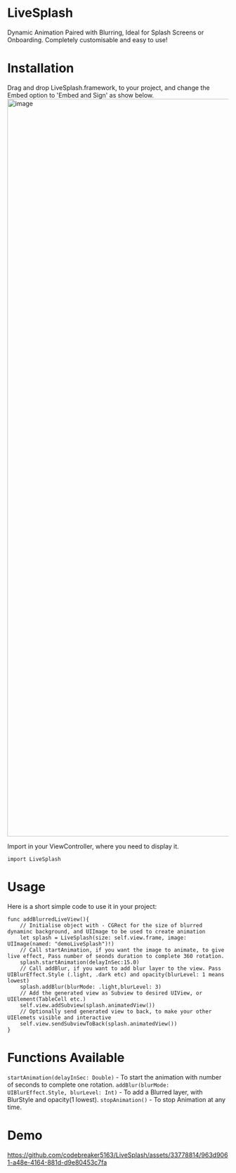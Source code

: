 # LiveSplash
Dynamic Animation Paired with Blurring, Ideal for Splash Screens or Onboarding. Completely customisable and easy to use!

# Installation
Drag and drop LiveSplash.framework, to your project, and change the Embed option to 'Embed and Sign' as show below.
<img width="1680" alt="image" src="https://github.com/codebreaker5163/LiveSplash/assets/33778814/e4272cca-28db-4a49-960c-c2838c739fd7">

Import in your ViewController, where you need to display it.
```
import LiveSplash
```

# Usage
Here is a short simple code to use it in your project:
```
func addBlurredLiveView(){
    // Initialise object with - CGRect for the size of blurred dynaminc background, and UIImage to be used to create animation
    let splash = LiveSplash(size: self.view.frame, image: UIImage(named: "demoLiveSplash")!)
    // Call startAnimation, if you want the image to animate, to give live effect, Pass number of seonds duration to complete 360 rotation.
    splash.startAnimation(delayInSec:15.0)
    // Call addBlur, if you want to add blur layer to the view. Pass UIBlurEffect.Style (.light, .dark etc) and opacity(blurLevel: 1 means lowest)
    splash.addBlur(blurMode: .light,blurLevel: 3)
    // Add the generated view as Subview to desired UIView, or UIElement(TableCell etc.)
    self.view.addSubview(splash.animatedView())
    // Optionally send generated view to back, to make your other UIElemets visible and interactive
    self.view.sendSubviewToBack(splash.animatedView())
}
```

# Functions Available
```startAnimation(delayInSec: Double)``` - To start the animation with number of seconds to complete one rotation.
```addBlur(blurMode: UIBlurEffect.Style, blurLevel: Int)``` - To add a Blurred layer, with BlurStyle and opacity(1 lowest).
```stopAnimation()``` - To stop Animation at any time.

# Demo
https://github.com/codebreaker5163/LiveSplash/assets/33778814/963d9061-a48e-4164-881d-d9e80453c7fa



